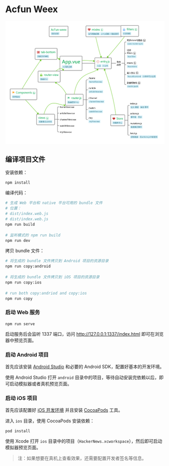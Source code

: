 # Acfun Weex

![项目](./project-pic.png)
## 编译项目文件

安装依赖：

```
npm install
```

编译代码：

```bash
# 生成 Web 平台和 native 平台可用的 bundle 文件
# 位置：
# dist/index.web.js
# dist/index.web.js
npm run build

# 监听模式的 npm run build
npm run dev
```

拷贝 bundle 文件：

```bash
# 将生成的 bundle 文件拷贝到 Android 项目的资源目录
npm run copy:android

# 将生成的 bundle 文件拷贝到 iOS 项目的资源目录
npm run copy:ios

# run both copy:andriod and copy:ios
npm run copy
```

### 启动 Web 服务

```
npm run serve
```

启动服务后会监听 1337 端口，访问 http://127.0.0.1:1337/index.html 即可在浏览器中预览页面。

### 启动 Android 项目

首先应该安装 [Android Studio](https://developer.android.com/studio/index.html) 和必要的 Android SDK，配置好基本的开发环境。

使用 Android Studio 打开 `android` 目录中的项目，等待自动安装完依赖以后，即可启动模拟器或者真机预览页面。

### 启动 iOS 项目

首先应该配置好 [iOS 开发环境](https://developer.apple.com/library/content/documentation/IDEs/Conceptual/AppStoreDistributionTutorial/Setup/Setup.html) 并且安装 [CocoaPods](https://guides.cocoapods.org/using/getting-started.html) 工具。

进入 `ios` 目录，使用 CocoaPods 安装依赖：

```
pod install
```

使用 Xcode 打开 `ios` 目录中的项目（`HackerNews.xcworkspace`），然后即可启动模拟器预览页面。

> 注：如果想要在真机上查看效果，还需要配置开发者签名等信息。
